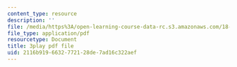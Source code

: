 ```yaml
---
content_type: resource
description: ''
file: /media/https%3A/open-learning-course-data-rc.s3.amazonaws.com/18-03-differential-equations-spring-2010/2116b9196632772128de7ad16c322aef_sZ2qulI6GEk.pdf
file_type: application/pdf
resourcetype: Document
title: 3play pdf file
uid: 2116b919-6632-7721-28de-7ad16c322aef
---
```

